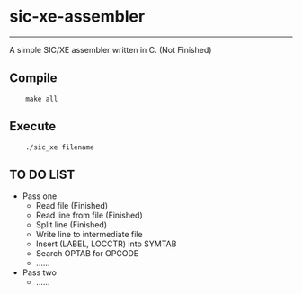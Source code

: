 # sic-xe-assembler
------------------
A simple SIC/XE assembler written in C. (Not Finished)

## Compile
```
    make all
```

## Execute
```
    ./sic_xe filename
```

## TO DO LIST
* Pass one
    * Read file (Finished)
    * Read line from file (Finished)
    * Split line (Finished)
    * Write line to intermediate file
    * Insert (LABEL, LOCCTR) into SYMTAB
    * Search OPTAB for OPCODE
    * ......
* Pass two
    * ......
